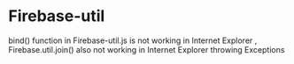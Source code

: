 # Firebase-util
bind() function in Firebase-util.js is not working in Internet Explorer , Firebase.util.join() also not working in Internet Explorer throwing Exceptions
